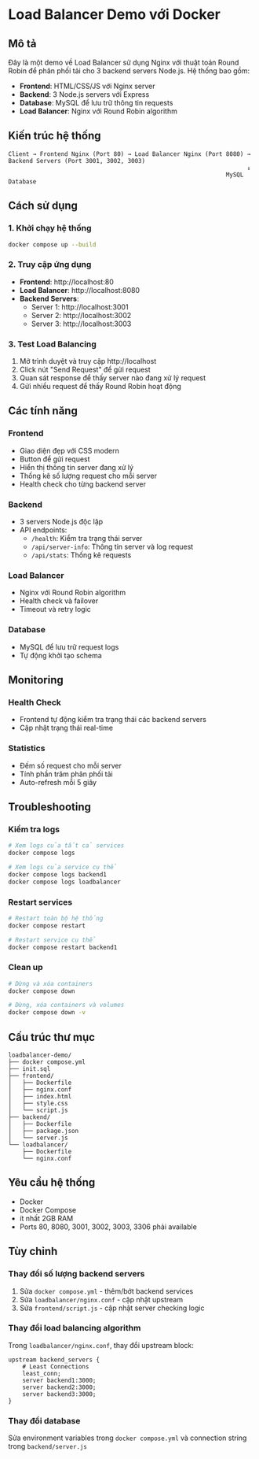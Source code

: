 # Load Balancer Demo với Docker

## Mô tả
Đây là một demo về Load Balancer sử dụng Nginx với thuật toán Round Robin để phân phối tải cho 3 backend servers Node.js. Hệ thống bao gồm:

- **Frontend**: HTML/CSS/JS với Nginx server
- **Backend**: 3 Node.js servers với Express
- **Database**: MySQL để lưu trữ thông tin requests
- **Load Balancer**: Nginx với Round Robin algorithm

## Kiến trúc hệ thống

```
Client → Frontend Nginx (Port 80) → Load Balancer Nginx (Port 8080) → Backend Servers (Port 3001, 3002, 3003)
                                                                    ↓
                                                              MySQL Database
```

## Cách sử dụng

### 1. Khởi chạy hệ thống
```bash
docker compose up --build
```

### 2. Truy cập ứng dụng
- **Frontend**: http://localhost:80
- **Load Balancer**: http://localhost:8080
- **Backend Servers**: 
  - Server 1: http://localhost:3001
  - Server 2: http://localhost:3002
  - Server 3: http://localhost:3003

### 3. Test Load Balancing
1. Mở trình duyệt và truy cập http://localhost
2. Click nút "Send Request" để gửi request
3. Quan sát response để thấy server nào đang xử lý request
4. Gửi nhiều request để thấy Round Robin hoạt động

## Các tính năng

### Frontend
- Giao diện đẹp với CSS modern
- Button để gửi request
- Hiển thị thông tin server đang xử lý
- Thống kê số lượng request cho mỗi server
- Health check cho từng backend server

### Backend
- 3 servers Node.js độc lập
- API endpoints:
  - `/health`: Kiểm tra trạng thái server
  - `/api/server-info`: Thông tin server và log request
  - `/api/stats`: Thống kê requests

### Load Balancer
- Nginx với Round Robin algorithm
- Health check và failover
- Timeout và retry logic

### Database
- MySQL để lưu trữ request logs
- Tự động khởi tạo schema

## Monitoring

### Health Check
- Frontend tự động kiểm tra trạng thái các backend servers
- Cập nhật trạng thái real-time

### Statistics
- Đếm số request cho mỗi server
- Tính phần trăm phân phối tải
- Auto-refresh mỗi 5 giây

## Troubleshooting

### Kiểm tra logs
```bash
# Xem logs của tất cả services
docker compose logs

# Xem logs của service cụ thể
docker compose logs backend1
docker compose logs loadbalancer
```

### Restart services
```bash
# Restart toàn bộ hệ thống
docker compose restart

# Restart service cụ thể
docker compose restart backend1
```

### Clean up
```bash
# Dừng và xóa containers
docker compose down

# Dừng, xóa containers và volumes
docker compose down -v
```

## Cấu trúc thư mục

```
loadbalancer-demo/
├── docker compose.yml
├── init.sql
├── frontend/
│   ├── Dockerfile
│   ├── nginx.conf
│   ├── index.html
│   ├── style.css
│   └── script.js
├── backend/
│   ├── Dockerfile
│   ├── package.json
│   └── server.js
└── loadbalancer/
    ├── Dockerfile
    └── nginx.conf
```

## Yêu cầu hệ thống

- Docker
- Docker Compose
- ít nhất 2GB RAM
- Ports 80, 8080, 3001, 3002, 3003, 3306 phải available

## Tùy chỉnh

### Thay đổi số lượng backend servers
1. Sửa `docker compose.yml` - thêm/bớt backend services
2. Sửa `loadbalancer/nginx.conf` - cập nhật upstream
3. Sửa `frontend/script.js` - cập nhật server checking logic

### Thay đổi load balancing algorithm
Trong `loadbalancer/nginx.conf`, thay đổi upstream block:
```nginx
upstream backend_servers {
    # Least Connections
    least_conn;
    server backend1:3000;
    server backend2:3000;
    server backend3:3000;
}
```

### Thay đổi database
Sửa environment variables trong `docker compose.yml` và connection string trong `backend/server.js`

